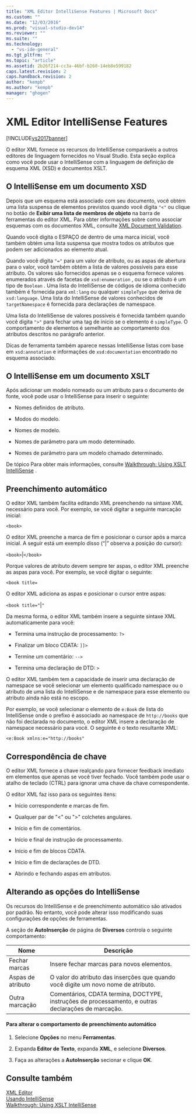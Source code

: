 ```yaml
---
title: "XML Editor IntelliSense Features | Microsoft Docs"
ms.custom: ""
ms.date: "12/03/2016"
ms.prod: "visual-studio-dev14"
ms.reviewer: ""
ms.suite: ""
ms.technology: 
  - "vs-ide-general"
ms.tgt_pltfrm: ""
ms.topic: "article"
ms.assetid: 2b26f214-cc3a-46bf-b260-14eb8e599182
caps.latest.revision: 2
caps.handback.revision: 2
author: "kempb"
ms.author: "kempb"
manager: "ghogen"
---
```

# XML Editor IntelliSense Features
[!INCLUDE[vs2017banner](../code-quality/includes/vs2017banner.md)]

O editor XML fornece os recursos do IntelliSense comparáveis a outros editores de linguagem fornecidos no Visual Studio.  Esta seção explica como você pode usar o IntelliSense com a linguagem de definição de esquema XML \(XSD\) e documentos XSLT.  
  
## O IntelliSense em um documento XSD  
 Depois que um esquema está associado com seu documento, você obtém uma lista suspensa de elementos previstos quando você digita `"<"` ou clique no botão de **Exibir uma lista de membros de objeto** na barra de ferramentas do editor XML.  Para obter informações sobre como associar esquemas com os documentos XML, consulte [XML Document Validation](../xml-tools/xml-document-validation.md).  
  
 Quando você digita o ESPAÇO de dentro de uma marca inicial, você também obtém uma lista suspensa que mostra todos os atributos que podem ser adicionados ao elemento atual.  
  
 Quando você digita `"="` para um valor de atributo, ou as aspas de abertura para o valor, você também obtém a lista de valores possíveis para esse atributo.  Os valores são fornecidos apenas se o esquema fornece valores enumerados através de facetas de `xsd:enumeration` , ou se o atributo é um tipo de `Boolean` .  Uma lista do IntelliSense de códigos de idioma conhecido também é fornecida para `xml:lang` ou qualquer `simpleType` que deriva de `xsd:language`.  Uma lista do IntelliSense de valores conhecidos de `targetNamespace` é fornecida para declarações de namespace.  
  
 Uma lista do IntelliSense de valores possíveis é fornecida também quando você digita `">"` para fechar uma tag de início se o elemento é `simpleType`.  O comportamento de elementos é semelhante ao comportamento dos atributos descritos no parágrafo anterior.  
  
 Dicas de ferramenta também aparece nessas IntelliSense listas com base em `xsd:annotation` e informações de `xsd:documentation` encontrado no esquema associado.  
  
## O IntelliSense em um documento XSLT  
 Após adicionar um modelo nomeado ou um atributo para o documento de fonte, você pode usar o IntelliSense para inserir o seguinte:  
  
-   Nomes definidos de atributo.  
  
-   Modos do modelo.  
  
-   Nomes de modelo.  
  
-   Nomes de parâmetro para um modo determinado.  
  
-   Nomes de parâmetro para um modelo chamado determinado.  
  
 De tópico Para obter mais informações, consulte [Walkthrough: Using XSLT IntelliSense](../xml-tools/walkthrough-using-xslt-intellisense.md) .  
  
## Preenchimento automático  
 O editor XML também facilita editando XML preenchendo na sintaxe XML necessário para você.  Por exemplo, se você digitar a seguinte marcação inicial:  
  
 `<book>`  
  
 O editor XML preenche a marca de fim e posicionar o cursor após a marca inicial.  A seguir está um exemplo disso \(“&#124;” observa a posição do cursor\):  
  
 `<book>`&#124;`</book>`  
  
 Porque valores de atributo devem sempre ter aspas, o editor XML preenche as aspas para você.  Por exemplo, se você digitar o seguinte:  
  
 `<book title=`  
  
 O editor XML adiciona as aspas e posicionar o cursor entre aspas:  
  
 `<book title="`&#124;`"`  
  
 Da mesma forma, o editor XML também insere a seguinte sintaxe XML automaticamente para você:  
  
-   Termina uma instrução de processamento:  `?>`  
  
-   Finalizar um bloco CDATA: `]]>`  
  
-   Termine um comentário: `-->`  
  
-   Termina uma declaração de DTD: `>`  
  
 O editor XML também tem a capacidade de inserir uma declaração de namespace se você selecionar um elemento qualificado namespace ou o atributo de uma lista do IntelliSense e de namespace para esse elemento ou atributo ainda não está no escopo.  
  
 Por exemplo, se você selecionar o elemento de `e:Book` de lista do IntelliSense onde o prefixo é associado ao namespace de `http://books` que não foi declarada no documento, o editor XML insere a declaração de namespace necessário para você.  O seguinte é o texto resultante XML:  
  
 `<e:Book xmlns:e="http://books"`  
  
## Correspondência de chave  
 O editor XML fornece a chave realçando para fornecer feedback imediato em elementos que apenas se você tiver fechado.  Você também pode usar o atalho de teclado \(CTRL\) para ignorar uma chave da chave correspondente.  
  
 O editor XML faz isso para os seguintes itens:  
  
-   Início correspondente e marcas de fim.  
  
-   Qualquer par de "\<" ou "\>" colchetes angulares.  
  
-   Início e fim de comentários.  
  
-   Início e final de instrução de processamento.  
  
-   Início e fim de blocos CDATA.  
  
-   Início e fim de declarações de DTD.  
  
-   Abrindo e fechando aspas em atributos.  
  
## Alterando as opções do IntelliSense  
 Os recursos do IntelliSense e de preenchimento automático são ativados por padrão.  No entanto, você pode alterar isso modificando suas configurações de opções de ferramentas.  
  
 A seção de **AutoInserção** de página de **Diversos** controla o seguinte comportamento:  
  
|Nome|Descrição|  
|----------|---------------|  
|Fechar marcas|Insere fechar marcas para novos elementos.|  
|Aspas de atributo|O valor do atributo das inserções que quando você digite um novo nome de atributo.|  
|Outra marcação|Comentários, CDATA termina, DOCTYPE, instruções de processamento, e outras declarações de marcação.|  
  
#### Para alterar o comportamento de preenchimento automático  
  
1.  Selecione **Opções** no menu **Ferramentas**.  
  
2.  Expanda **Editor de Texto**, expanda **XML**, e selecione **Diversos**.  
  
3.  Faça as alterações a **AutoInserção** secionar e clique **OK**.  
  
## Consulte também  
 [XML Editor](../xml-tools/xml-editor.md)   
 [Usando IntelliSense](../ide/using-intellisense.md)   
 [Walkthrough: Using XSLT IntelliSense](../xml-tools/walkthrough-using-xslt-intellisense.md)